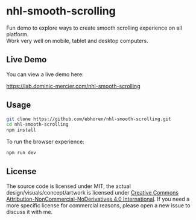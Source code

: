 # nhl-smooth-scrolling

Fun demo to explore ways to create smooth scrolling experience on all platform.  
Work very well on mobile, tablet and desktop computers. 

## Live Demo

You can view a live demo here:

https://lab.dominic-mercier.com/nhl-smooth-scrolling


## Usage

```sh
git clone https://github.com/ebhoren/nhl-smooth-scrolling.git
cd nhl-smooth-scrolling
npm install
```

To run the browser experience:

```sh
npm run dev
```


## License

The source code is licensed under MIT, the actual design/visuals/concept/artwork is licensed under [Creative Commons Attribution-NonCommercial-NoDerivatives 4.0 International](https://creativecommons.org/licenses/by-nc-nd/4.0/). If you need a more specific license for commercial reasons, please open a new issue to discuss it with me.

